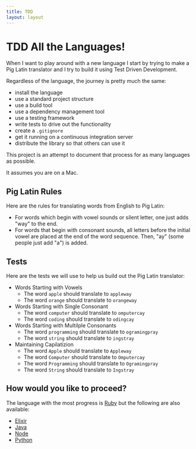 ```yaml
---
title: TDD
layout: layout
---
```


# TDD All the Languages!

When I want to play around with a new language I start by trying to make a Pig Latin translator and I try to build it using Test Driven Development.

Regardless of the language, the journey is pretty much the same:

- install the language
- use a standard project structure
- use a build tool
- use a dependency management tool
- use a testing framework
- write tests to drive out the functionality
- create a `.gitignore`
- get it running on a continuous integration server
- distribute the library so that others can use it

This project is an attempt to document that process for as many languages as possible.

It assumes you are on a Mac.

## Pig Latin Rules

Here are the rules for translating words from English to Pig Latin:

- For words which begin with vowel sounds or silent letter, one just adds "way" to the end. 
- For words that begin with consonant sounds, all letters before the initial vowel are placed at the end of the word sequence. Then, "ay" (some people just add "a") is added.

## Tests

Here are the tests we will use to help us build out the Pig Latin translator:

- Words Starting with Vowels
  - The word `apple` should translate to `appleway`
  - The word `orange` should translate to `orangeway`
- Words Starting with Single Consonant
  - The word `computer` should translate to `omputercay`
  - The word `coding` should translate to `odingcay`
- Words Starting with Multilple Consonants
  - The word `programming` should translate to `ogramingpray`
  - The word `string` should translate to `ingstray`
- Maintaining Capilatizion
  - The word `Apple` should translate to `Appleway`
  - The word `Computer` should translate to `Omputercay`
  - The word `Programming` should translate to `Ogramingpray`
  - The word `String` should translate to `Ingstray`

## How would you like to proceed?

The language with the most progress is [Ruby](/language/ruby) but the following are also available:

- [Elixir](/language/elixir)
- [Java](/language/java)
- [Node](/language/node)
- [Python](/language/python)

